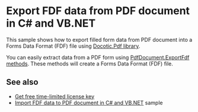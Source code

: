 # Export FDF data from PDF document in C# and VB.NET
This sample shows how to export filled form data from PDF document into a Forms Data Format (FDF) file using [Docotic.Pdf library](https://bitmiracle.com/pdf-library/).

You can easily extract data from a PDF form using [PdfDocument.ExportFdf methods](https://bitmiracle.com/pdf-library/help/pdfdocument.exportfdf.html). These methods will create a Forms Data Format (FDF) file.

## See also
* [Get free time-limited license key](https://bitmiracle.com/pdf-library/download-pdf-library.aspx)
* [Import FDF data to PDF document in C# and VB.NET](/Samples/Forms%20and%20Annotations/ImportFdfData) sample